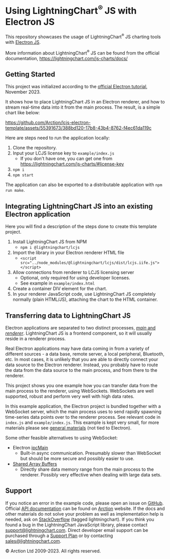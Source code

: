 # Using LightningChart<sup>&#174; </sup> JS with Electron JS

This repository showcases the usage of LightningChart<sup>&#174;</sup> JS charting tools with [Electron JS][0].

More information about LightningChart<sup>&#174;</sup> JS can be found from the official documentation, https://lightningchart.com/js-charts/docs/

## Getting Started

This project was initialized according to the [official Electron tutorial](https://www.electronjs.org/docs/latest/), November 2023.

It shows how to place LightningChart JS in an Electron renderer, and how to stream real-time data into it from the main process. The result, is a simple chart like below:

https://github.com/Arction/lcjs-electron-template/assets/55391673/388bd120-17b8-43b4-8762-f4ec61da119c

Here are steps need to run the application locally:

1. Clone the repository.
2. Input your LCJS license key to `example/index.js`
   - If you don't have one, you can get one from https://lightningchart.com/js-charts/#license-key
3. `npm i`
4. `npm start`

The application can also be exported to a distributable application with `npm run make`.

## Integrating LightningChart JS into an existing Electron application

Here you will find a description of the steps done to create this template project.

1. Install LightningChart JS from NPM
   - `npm i @lightningchart/lcjs`
2. Import the library in your Electron renderer HTML file
   - `<script src="../node_modules/@lightningchart/lcjs/dist/lcjs.iife.js"></script>`
3. Allow connections from renderer to LCJS licensing server
   - Optional, only required for using developer licenses.
   - See example in `example/index.html`
4. Create a container DIV element for the chart.
5. In your renderer JavaScript code, use LightningChart JS completely normally (plain HTML/JS), attaching the chart to the HTML container.

## Transferring data to LightningChart JS

Electron applications are separated to two distinct processes, [_main_ and _renderer_](https://www.electronjs.org/docs/latest/tutorial/process-model). LightningChart JS is a frontend component, so it will usually reside in a renderer process.

Real Electron applications may have data coming in from a variety of different sources - a data base, remote server, a local peripheral, Bluetooth, etc. In most cases, it is unlikely that you are able to directly connect your data source to the Electron renderer. Instead, you probably have to route the data from the data source to the main process, and from there to the renderer.

This project shows you one example how you can transfer data from the main process to the renderer, using WebSockets.
WebSockets are well supported, robust and perform very well with high data rates.

In this example application, the Electron project is bundled together with a WebSocket server, which the main process uses to send rapidly spawning time-series data points over to the renderer process. See relevant code in `index.js` and `example/index.js`. This example is kept very small, for more materials please see [general materials](https://lightningchart.com/js-charts/docs/basic-topics/real-time-data/) (not tied to Electron).

Some other feasible alternatives to using WebSocket:

- Electron [ipcMain](https://www.electronjs.org/docs/latest/api/ipc-main)
  - Built-in async communication. Presumably slower than WebSocket but should be more secure and possibly easier to use.
- [Shared Array Buffers](https://developer.mozilla.org/en-US/docs/Web/JavaScript/Reference/Global_Objects/SharedArrayBuffer)
  - Directly share data memory range from the main process to the renderer. Possibly very effective when dealing with large data sets.

## Support

If you notice an error in the example code, please open an issue on [GitHub][3].
Official [API documentation][4] can be found on [Arction][5] website.
If the docs and other materials do not solve your problem as well as implementation help is needed, ask on [StackOverflow][6] (tagged lightningchart).
If you think you found a bug in the LightningChart JavaScript library, please contact support@lightningchart.com.
Direct developer email support can be purchased through a [Support Plan][7] or by contacting sales@lightningchart.com.

© Arction Ltd 2009-2023. All rights reserved.

[0]: https://www.electronjs.org/docs/latest/
[1]: https://visualstudio.microsoft.com/
[2]: https://www.electronjs.org/docs/latest/tutorial/quick-start
[3]: https://github.com/Arction/lcjs-html-example/issues
[4]: https://www.arction.com/lightningchart-js-api-documentation
[5]: https://www.arction.com
[6]: https://stackoverflow.com/questions/tagged/lightningchart
[7]: https://www.arction.com/support-services/
